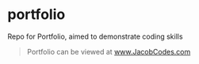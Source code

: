 # portfolio
Repo for Portfolio, aimed to demonstrate coding skills


>Portfolio can be viewed at www.JacobCodes.com

